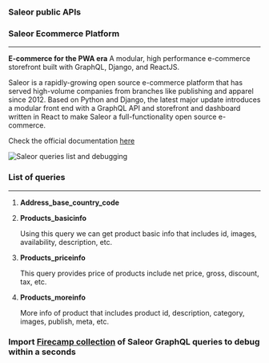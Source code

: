 ### Saleor public APIs
### **Saleor Ecommerce Platform**
---

__E-commerce for the PWA era__
A modular, high performance e-commerce storefront built with GraphQL, Django, and ReactJS.

Saleor is a rapidly-growing open source e-commerce platform that has served high-volume companies from branches like publishing and apparel since 2012. Based on Python and Django, the latest major update introduces a modular front end with a GraphQL API and storefront and dashboard written in React to make Saleor a full-functionality open source e-commerce.

Check the official documentation [here](https://demo.saleor.io/)

![Saleor queries list and debugging](https://raw.githubusercontent.com/shreya-gr/firecamp-public-apis-directory/master/directory/saleor/saleor_Intro_GIF.gif)

### **List of queries**
---

1. **Address_base_country_code**

2. **Products_basicinfo**

    Using this query we can get product basic info that includes id, images, availability, description, etc.
3. **Products_priceinfo**

    This query provides price of products include net price, gross, discount, tax, etc.

4. **Products_moreinfo**

    More info of product that includes product id, description, category, images, publish, meta, etc.

### Import [Firecamp collection](https://raw.githubusercontent.com/shreya-gr/firecamp-public-apis-directory/master/directory/saleor/Saleor_E_commerce_Store_firecamp.json) of Saleor GraphQL queries to debug within a seconds
